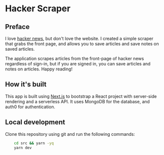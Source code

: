 # Hacker Scraper

## Preface

I love [hacker news](https://news.ycombinator.com/), but don't love the website. I created a simple scraper that grabs the front page, and allows you to save articles and save notes on saved articles.

The application scrapes articles from the front-page of hacker news regardless of sign-in, but if you are signed in, you can save articles and notes on articles. Happy reading!

## How it's built

This app is built using [Next.js](https://github.com/zeit/next.js/) to bootstrap a React project with server-side rendering and a serverless API. It uses MongoDB for the database, and auth0 for authentication.

## Local development

Clone this repository using git and run the following commands:

```bash
    cd src && yarn -yq
    yarn dev
```


